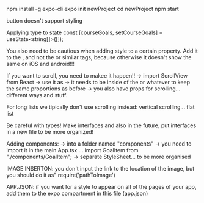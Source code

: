 npm install -g expo-cli
expo init newProject
cd newProject
npm start


button doesn't support styling


Applying type to state
const [courseGoals, setCourseGoals] = useState<string[]>([]);

You also need to be cautious when adding style to a certain property. 
Add it to the <View>, and not the <Text> or similar tags, because otherwise it doesn't show the same on iOS and android!!!

If you want to scroll, you need to makee it happen!!
    -> import ScrollView from React
    -> use it as <ScrollView>
    -> it needs to be inside of the <View> or whatever to keep the same proportions as before
    -> you also have props for scrolling... different ways and stuff.

For long lists we tipically don't use scrolling
instead: vertical scrolling... flat list

Be careful with types! Make interfaces and also in the future, put interfaces in a new file to be more organized!

Adding components:
    -> into a folder named "components"
    -> you need to import it in the main App.tsx ... import GoalItem  from "./components/GoalItem";
    -> separate StyleSheet... to be more organised

IMAGE INSERTON:
you don't input the link to the location of the image, but you should do it as"
require('pathToImage')

APP.JSON:
if you want for a style to appear on all of the pages of your app, add them to the
expo compartment in this file (app.json)